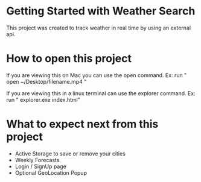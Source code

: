 # Getting Started with Weather Search

This project was created to track weather in real time by using an external api.

# How to open this project

If you are viewing this on Mac you can use the open command.
Ex: run " open ~/Desktop/filename.mp4 "

If you are viewing this in a linux terminal can use the explorer command.
Ex: run " explorer.exe index.html"

# What to expect next from this project

- Active Storage to save or remove your cities
- Weekly Forecasts
- Login / SignUp page
- Optional GeoLocation Popup